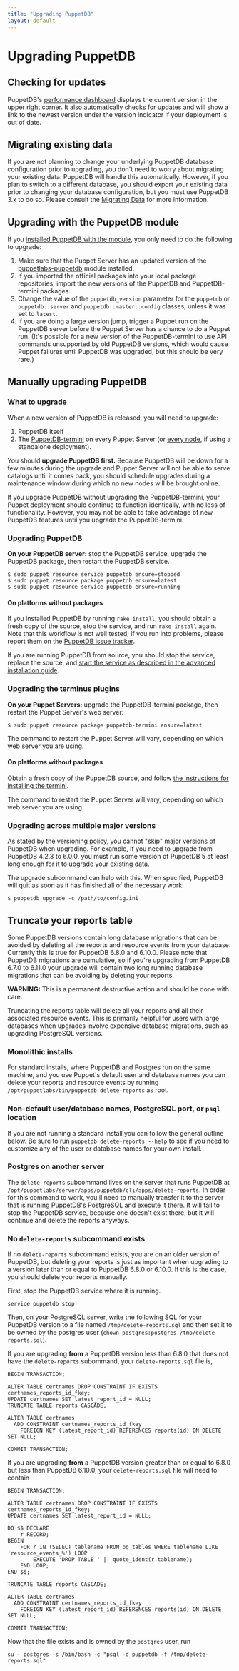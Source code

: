 ```yaml
---
title: "Upgrading PuppetDB"
layout: default
---
```


# Upgrading PuppetDB

[dashboard]: ./maintain_and_tune.markdown#monitor-the-performance-dashboard
[connect_server]: ./connect_puppet_server.markdown
[connect_apply]: ./connect_puppet_apply.markdown
[tracker]: https://tickets.puppetlabs.com/browse/PDB
[start_source]: ./install_from_source.markdown#step-4-start-the-puppetdb-service
[plugin_source]: ./connect_puppet_server.markdown#on-platforms-without-packages
[module]: ./install_via_module.markdown
[puppetdb3]: /puppetdb/3.2/migrate.html
[versioning]: ./versioning_policy.markdown#upgrades

## Checking for updates

PuppetDB's [performance dashboard][dashboard] displays the current version in
the upper right corner. It also automatically checks for updates and will show a
link to the newest version under the version indicator if your deployment is out
of date.

## Migrating existing data

If you are not planning to change your underlying PuppetDB database
configuration prior to upgrading, you don't need to worry about migrating your
existing data: PuppetDB will handle this automatically. However, if you plan to
switch to a different database, you should export your existing data prior to
changing your database configuration, but you must use PuppetDB 3.x to do so.
Please consult the [Migrating Data][puppetdb3] for more information.

## Upgrading with the PuppetDB module

If you [installed PuppetDB with the module][module], you only need to do the
following to upgrade:

1. Make sure that the Puppet Server has an updated version of the
   [puppetlabs-puppetdb](https://forge.puppetlabs.com/puppetlabs/puppetdb)
   module installed.
2. If you imported the official packages into your local package repositories,
   import the new versions of the PuppetDB and PuppetDB-termini packages.
3. Change the value of the `puppetdb_version` parameter for the `puppetdb` or
   `puppetdb::server` and `puppetdb::master::config` classes, unless it was set
   to `latest`.
4. If you are doing a large version jump, trigger a Puppet run on the PuppetDB
   server before the Puppet Server has a chance to do a Puppet run. (It's
   possible for a new version of the PuppetDB-termini to use API commands
   unsupported by old PuppetDB versions, which would cause Puppet failures until
   PuppetDB was upgraded, but this should be very rare.)

## Manually upgrading PuppetDB

### What to upgrade

When a new version of PuppetDB is released, you will need to upgrade:

1. PuppetDB itself
2. The [PuppetDB-termini][connect_server] on every Puppet Server (or
   [every node][connect_apply], if using a standalone deployment).

You should **upgrade PuppetDB first.** Because PuppetDB will be down for a few
minutes during the upgrade and Puppet Server will not be able to serve catalogs
until it comes back, you should schedule upgrades during a maintenance window
during which no new nodes will be brought online.

If you upgrade PuppetDB without upgrading the PuppetDB-termini, your Puppet
deployment should continue to function identically, with no loss of
functionality. However, you may not be able to take advantage of new PuppetDB
features until you upgrade the PuppetDB-termini.

### Upgrading PuppetDB

**On your PuppetDB server:** stop the PuppetDB service, upgrade the PuppetDB
package, then restart the PuppetDB service.

    $ sudo puppet resource service puppetdb ensure=stopped
    $ sudo puppet resource package puppetdb ensure=latest
    $ sudo puppet resource service puppetdb ensure=running

#### On platforms without packages

If you installed PuppetDB by running `rake install`, you should obtain a fresh
copy of the source, stop the service, and run `rake install` again. Note that
this workflow is not well tested; if you run into problems, please report them
on the [PuppetDB issue tracker][tracker].

If you are running PuppetDB from source, you should stop the service, replace
the source, and
[start the service as described in the advanced installation guide][start_source].

### Upgrading the terminus plugins

**On your Puppet Servers:** upgrade the PuppetDB-termini package, then
restart the Puppet Server's web server:

    $ sudo puppet resource package puppetdb-termini ensure=latest

The command to restart the Puppet Server will vary, depending on which web
server you are using.

#### On platforms without packages

Obtain a fresh copy of the PuppetDB source, and follow
[the instructions for installing the termini][plugin_source].

The command to restart the Puppet Server will vary, depending on which web
server you are using.

### Upgrading across multiple major versions

As stated by the [versioning policy][versioning], you cannot "skip"
major versions of PuppetDB when upgrading.  For example, if you need
to upgrade from PuppetDB 4.2.3 to 6.0.0, you must run some version of
PuppetDB 5 at least long enough for it to upgrade your existing data.

The upgrade subcommand can help with this.  When specified, PuppetDB
will quit as soon as it has finished all of the necessary work:

    $ puppetdb upgrade -c /path/to/config.ini

## Truncate your reports table

Some PuppetDB versions contain long database migrations that can be avoided by
deleting all the reports and resource events from your database. Currently this
is true for PuppetDB 6.8.0 and 6.10.0. Please note that PuppetDB migrations are
cumulative, so if you're upgrading from PuppetDB 6.7.0 to 6.11.0 your upgrade
will contain two long running database migrations that can be avoiding by
deleting your reports.

**WARNING:** This is a permanent destructive action and should be done with care.

Truncating the reports table will delete all your reports and all their
associated resource events.  This is primarily helpful for users with large
databases when upgrades involve expensive database migrations, such as
upgrading PostgreSQL versions.

### Monolithic installs

For standard installs, where PuppetDB and Postgres run on the same machine, and
you use Puppet's default user and database names you can delete your reports
and resource events by running `/opt/puppetlabs/bin/puppetdb delete-reports` as
root.

### Non-default user/database names, PostgreSQL port, or `psql` location

If you are not running a standard install you can follow the general outline
below.  Be sure to run `puppetdb delete-reports --help` to see if you need to
customize any of the user or database names for your own install.

### Postgres on another server

The `delete-reports` subcommand lives on the server that runs PuppetDB at
`/opt/puppetlabs/server/apps/puppetdb/cli/apps/delete-reports`. In order for
this command to work, you'll need to manually transfer it to the server that is
running PuppetDB's PostgreSQL and execute it there. It will fail to stop the
PuppetDB service, because one doesn't exist there, but it will continue and
delete the reports anyways.

### No `delete-reports` subcommand exists

If no `delete-reports` subcommand exists, you are on an older version of PuppetDB,
but deleting your reports is just as important when upgrading to a version
later than or equal to PuppetDB 6.8.0 or 6.10.0. If this is the case, you
should delete your reports manually.

First, stop the PuppetDB service where it is running.
```
service puppetdb stop
```

Then, on your PostgreSQL server, write the following SQL for your PuppetDB version to
a file named `/tmp/delete-reports.sql` and then set it to be owned by the postgres user
(`chown postgres:postgres /tmp/delete-reports.sql`).

If you are upgrading **from** a PuppetDB version less than 6.8.0 that does not
have the `delete-reports` subommand, your `delete-reports.sql` file is,
```
BEGIN TRANSACTION;

ALTER TABLE certnames DROP CONSTRAINT IF EXISTS certnames_reports_id_fkey;
UPDATE certnames SET latest_report_id = NULL;
TRUNCATE TABLE reports CASCADE;

ALTER TABLE certnames
  ADD CONSTRAINT certnames_reports_id_fkey
    FOREIGN KEY (latest_report_id) REFERENCES reports(id) ON DELETE SET NULL;

COMMIT TRANSACTION;
```

If you are upgrading **from** a PuppetDB version greater than or equal to 6.8.0
but less than PuppetDB 6.10.0, your `delete-reports.sql` file will need to contain
```
BEGIN TRANSACTION;

ALTER TABLE certnames DROP CONSTRAINT IF EXISTS certnames_reports_id_fkey;
UPDATE certnames SET latest_report_id = NULL;

DO $$ DECLARE
    r RECORD;
BEGIN
    FOR r IN (SELECT tablename FROM pg_tables WHERE tablename LIKE 'resource_events_%') LOOP
        EXECUTE 'DROP TABLE ' || quote_ident(r.tablename);
    END LOOP;
END $$;

TRUNCATE TABLE reports CASCADE;

ALTER TABLE certnames
  ADD CONSTRAINT certnames_reports_id_fkey
    FOREIGN KEY (latest_report_id) REFERENCES reports(id) ON DELETE SET NULL;

COMMIT TRANSACTION;
```

Now that the file exists and is owned by the `postgres` user, run
```
su - postgres -s /bin/bash -c "psql -d puppetdb -f /tmp/delete-reports.sql"
```
